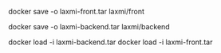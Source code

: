 docker save -o laxmi-front.tar laxmi/front

docker save -o laxmi-backend.tar laxmi/backend

docker load -i laxmi-backend.tar
docker load -i laxmi-front.tar
